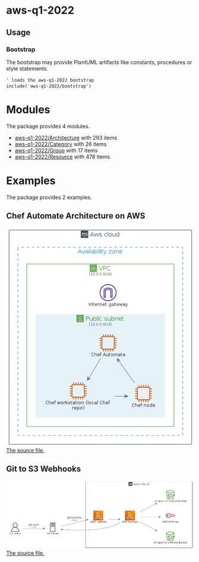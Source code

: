 # aws-q1-2022

## Usage

### Bootstrap

The bootstrap may provide PlantUML artifacts like constants, procedures or style statements.

```plantuml
' loads the aws-q1-2022 bootstrap
include('aws-q1-2022/bootstrap')
```





# Modules

The package provides 4 modules.

- [aws-q1-2022/Architecture](../aws-q1-2022/Architecture/README.md) with 293 items
- [aws-q1-2022/Category](../aws-q1-2022/Category/README.md) with 26 items
- [aws-q1-2022/Group](../aws-q1-2022/Group/README.md) with 17 items
- [aws-q1-2022/Resource](../aws-q1-2022/Resource/README.md) with 478 items



# Examples

The package provides 2 examples.

## Chef Automate Architecture on AWS

![Chef Automate Architecture on AWS](../aws-q1-2022/chef_automate_architecture_on_aws.png)<br>
[The source file.](../aws-q1-2022/chef_automate_architecture_on_aws.puml)

## Git to S3 Webhooks

![Git to S3 Webhooks](../aws-q1-2022/git_to_s3_webhooks.png)<br>
[The source file.](../aws-q1-2022/git_to_s3_webhooks.puml)



